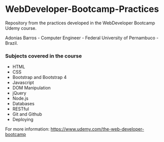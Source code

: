 # WebDeveloper-Bootcamp-Practices

<p>Repository from the practices developed in the WebDeveloper Bootcamp Udemy course.</p>
<p>Adonias Barros - Computer Engineer - Federal University of Pernambuco - Brazil.</p>


### Subjects covered in the course

* HTML
* CSS
* Bootstrap and Bootstrap 4
* Javascript
* DOM Manipulation
* jQuery
* Node.js
* Databases
* RESTful
* Git and Github
* Deploying

For more information: https://www.udemy.com/the-web-developer-bootcamp
